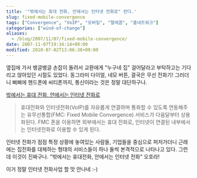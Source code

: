 ```yaml
---
title: '"밖에서는 휴대 전화, 안에서는 인터넷 전화로" 란다.'
slug: fixed-mobile-convergence
tags: ["Convergence", "VoIP", "모바일", "텔레콤", "홈네트워크"]
categories: ["wind-of-change"]
aliases:
  - /blog/2007/11/07/fixed-mobile-convergence/
date: 2007-11-07T19:34:14+09:00
modified: 2010-07-02T13:06:38+09:00
---
```

옆집에 가서 뱅글뱅글 손잡이 돌려서 교환에게 "누구네 집" 걸어달라고
부탁하고는 기다리고 않아있던 시절도 있었다. 동그라미 다이얼, 네모 버튼,
결국은 무선 전화기! 그러더니 삐삐에 헨드폰에 씨티폰까지, 통신이라는
것은 정말 대단하구나.

[밖에서는 휴대 전화, 안에서는 인터넷 전화로](http://www.eetkorea.com/ART_8800487442_839578_NT_02b9a5d4.HTM?click_from=RSS)

> 휴대전화와 인터넷전화(VoIP)를 자유롭게 연결하며 통화할 수 있도록
> 연동해주는 유무선통합(FMC: Fixed Mobile Convergence) 서비스가
> 다음달부터 상용화된다. FMC 폰을 이용하면 외부에서는 휴대 전화로,
> 인터넷이 연결된 내부에서는 인터넷전화로 이용할 수 있게 된다.

인터넷 전화가 점점 특정 상황에 놓여있는 사람들, 기업들을 중심으로
퍼저가더니 근래에는 집전화를 대체하는 형태의 서비스들이 하나 둘씩
본격적으로 나타나고 있다. 그런데 이것이 진짜구나. "밖에서는 휴대전화,
안에서는 인터넷 전화" 오호라!

이거 정말 인터넷 전화사업 할 맛 안나네 :-)

